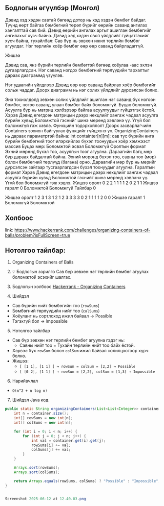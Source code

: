 ## Бодлогын өгүүлбэр (Монгол)

Дэвид хэд хэдэн савтай бөгөөд дотор нь хэд хэдэн бөмбөг байдаг. Түүнд өөрт байгаа бөмбөгний төрөл бүрийг өөрийн саванд ангилах хангалттай сав бий. Дэвид өөрийн ангилах аргыг ашиглан бөмбөгийг ангилахыг хүсч байна.
Дэвид хэд хэдэн своп үйлдлийг гүйцэтгэхийг хүсч байна, тухайлбал:
Сав бүр нь зөвхөн ижил төрлийн бөмбөг агуулдаг.
Нэг төрлийн хоёр бөмбөг өөр өөр саванд байрладаггүй.

Жишээ

Дэвид сав, янз бүрийн төрлийн бөмбөгтэй бөгөөд хоёулаа -аас эхлэн дугаарлагдсан. Нэг саванд ногдох бөмбөгний төрлүүдийн тархалтыг дараах диаграммд үзүүлэв.

Нэг удаагийн үйлдлээр Дэвид өөр өөр саванд байрлах хоёр бөмбөгийг сольж чаддаг.
Доорх диаграмм нь нэг солих үйлдлийг дүрсэлсэн болно.

Энэ тохиолдолд зөвхөн солих үйлдлийг ашиглан нэг саванд бүх ногоон бөмбөг, нөгөө саванд улаан бөмбөг байх боломжгүй. Буцах боломжгүй.
Асуулга бүр нь матриц хэлбэрээр байгаа асуултуудыг гүйцэтгэх ёстой. Хэрэв Дэвид өгөгдсөн матрицын дээрх нөхцлийг хангаж чадвал асуулга бүрийн хувьд Боломжтой гэснийг шинэ мөрөнд хэвлэнэ үү. Үгүй бол боломжгүй гэж хэвлэ.
Функцийн тодорхойлолт
Доорх засварлагчийн Containers зохион байгуулах функцийг гүйцээнэ үү.
OrganizingContainers нь дараах параметртэй байна:
int containter[n][m]: сав тус бүрийн өнгө бүрийн бөмбөгний тоог илэрхийлэх бүхэл тоонуудын хоёр хэмжээст массив
Буцах
мөр: Боломжтой эсвэл Боломжгүй
Оролтын формат
Эхний мөрөнд бүхэл тоо, асуулгын тоог агуулна.
Дараагийн багц мөр бүр дараах байдалтай байна.
Эхний мөрөнд бүхэл тоо, савны тоо (мөр) болон бөмбөгний төрлүүд (багана) орно.
Дараагийн мөр бүр нь мөрийг дүрсэлсэн зайгаар тусгаарлагдсан бүхэл тоонуудыг агуулна.
Гаралтын формат
Хэрэв Дэвид өгөгдсөн матрицын дээрх нөхцлийг хангаж чадвал асуулга бүрийн хувьд Боломжтой гэснийг шинэ мөрөнд хэвлэнэ үү. Үгүй бол боломжгүй гэж хэвлэ.
Жишээ оролт 0
2
2
1 1
1 1
2
0 2
1 1
Жишээ гаралт 0
Боломжтой
Боломжгүй
Тайлбар 0

Жишээ оролт 1
2
3
1 3 1
2 1 2
3 3 3
3
0 2 1
1 1 1
2 0 0
Жишээ гаралт 1
Боломжгүй
Боломжтой



## Холбоос
link:
https://www.hackerrank.com/challenges/organizing-containers-of-balls/problem?isFullScreen=true


## Нотолгоо тайлбар:

1.  Organizing Containers of Balls

2.  💡 Бодлогын зорилго
Сав бүр зөвхөн нэг төрлийн бөмбөг агуулах боломжтой эсэхийг шалгах.

3. Бодлогын холбоос
[Hackerrank - Organizing Containers](https://www.hackerrank.com/challenges/organizing-containers-of-balls)

4.  Шийдэл
- Сав бүрийн нийт бөмбөгийн тоо (`rowSums`)
- Бөмбөгний төрлүүдийн нийт тоо (`colSums`)
- Хоёуланг нь сортлоход ижил байвал → Possible
- Тэгэхгүй бол → Impossible


5. Нотолгоо тайлбар
- Сав бүр зөвхөн нэг төрлийн бөмбөг агуулна гэдэг нь:
  - Савны нийт тоо = Тухайн төрлийн нийт тоо байх ёстой.
- Хэрвээ бүх `rowSum` болон `colSum` ижил байвал солилцоогоор хүрч болно.
- Жишээ:
  - `[ [1 1], [1 1] ] → rowSum = colSum = [2,2] → Possible`
  - `[ [0 2], [1 1] ] → rowSum = [2,2], colSum = [1,3] → Impossible`

6.  Нарийвчлал
- `O(n^2 + n log n)`

7.  Шийдэл Java код
```java
public static String organizingContainers(List<List<Integer>> container) {
    int n = container.size();
    int[] rowSums = new int[n];
    int[] colSums = new int[n];

    for (int i = 0; i < n; i++) {
        for (int j = 0; j < n; j++) {
            int val = container.get(i).get(j);
            rowSums[i] += val;
            colSums[j] += val;
        }
    }

    Arrays.sort(rowSums);
    Arrays.sort(colSums);

    return Arrays.equals(rowSums, colSums) ? "Possible" : "Impossible";
}


Screenshot 2025-06-12 at 12.40.03.png